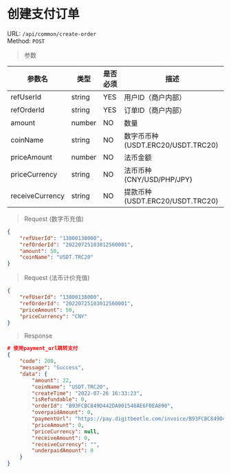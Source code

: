 # 创建支付订单
URL: `/api/common/create-order`  
Method: `POST`

> 参数   

| 参数名            | 类型         | 是否必须   | 描述                                |
| ------------     | ----------- | --------- | ---------------------------------- |
| refUserId      | string      | YES       | 用户ID（商户内部）                    |
| refOrderId     | string      | YES       | 订单ID（商户内部）                    |
| amount           | number      | NO        | 数量                                |
| coinName        | string      | NO        | 数字币币种 (USDT.ERC20/USDT.TRC20)   |
| priceAmount     | number      | NO        | 法币金额                            |
| priceCurrency   | string      | NO        | 法币币种 (CNY/USD/PHP/JPY)          |
| receiveCurrency | string      | NO        | 提款币种 (USDT.ERC20/USDT.TRC20)    |

> Request (数字币充值) 

```json
{
    "refUserId": "13800138000",
    "refOrderId": "20220725103012560001",
    "amount": 50,
    "coinName": "USDT.TRC20"
}
```

> Request (法币计价充值) 

```json
{
    "refUserId": "13800138000",
    "refOrderId": "20220725103012560001",
    "priceAmount": 50,
    "priceCurrency": "CNY"
}
```

> Response   

```json
# 使用payment_url跳转支付
{
    "code": 200,
    "message": "Success",
    "data": {
        "amount": 22,
        "coinName": "USDT.TRC20",
        "createTime": "2022-07-26 16:33:23",
        "isRefundable": 0,
        "orderId": "B93FCBC849D442DA901548AE6F0EA890",
        "overpaidAmount": 0,
        "paymentUrl": "https://pay.digitbeetle.com/invoice/B93FCBC849D442DA901548AE6F0EA890",
        "priceAmount": 0,
        "priceCurrency": null,
        "receiveAmount": 0,
        "receiveCurrency": "",
        "underpaidAmount": 0
    }
}
```